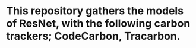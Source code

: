 # This repository gathers the models of ResNet, with the following carbon trackers; CodeCarbon, Tracarbon.
